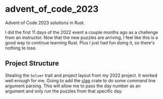 # advent_of_code_2023

Advent of Code 2023 solutions in Rust.

I did the first 11 days of the 2022 event a couple months ago as a challenge
from an instructor. Now that the new puzzles are arriving, I feel like this
is a good way to continue learning Rust. Plus I just had fun doing it, so
there's nothing to lose.

## Project Structure

Stealing the `Solver` trait and project layout from my 2022 project. It worked
well enough for me. Going to add the [clap](https://crates.io/crates/clap)
crate to do some command line argument parsing. This will allow me to pass the
day number as an argument and only run the puzzles from that specific day.
